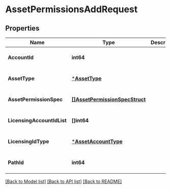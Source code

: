 # AssetPermissionsAddRequest

## Properties
Name | Type | Description | Notes
------------ | ------------- | ------------- | -------------
**AccountId** | **int64** |  | [optional] [default to null]
**AssetType** | [***AssetType**](AssetType.md) |  | [optional] [default to null]
**AssetPermissionSpec** | [**[]AssetPermissionSpecStruct**](asset_permission_spec_struct.md) |  | [optional] [default to null]
**LicensingAccountIdList** | **[]int64** |  | [optional] [default to null]
**LicensingIdType** | [***AssetAccountType**](AssetAccountType.md) |  | [optional] [default to null]
**PathId** | **int64** |  | [optional] [default to null]

[[Back to Model list]](../README.md#documentation-for-models) [[Back to API list]](../README.md#documentation-for-api-endpoints) [[Back to README]](../README.md)


